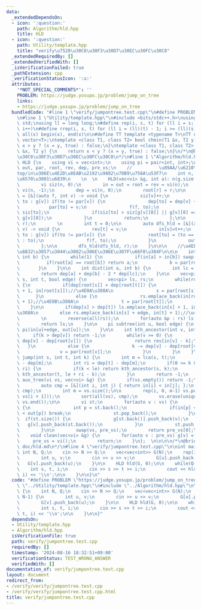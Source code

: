 ```yaml
---
data:
  _extendedDependsOn:
  - icon: ':question:'
    path: Algorithm/hld.hpp
    title: HLD
  - icon: ':question:'
    path: Utility/template.hpp
    title: "verify\u7528\u30C6\u30F3\u30D7\u30EC\u30FC\u30C8"
  _extendedRequiredBy: []
  _extendedVerifiedWith: []
  _isVerificationFailed: true
  _pathExtension: cpp
  _verificationStatusIcon: ':x:'
  attributes:
    '*NOT_SPECIAL_COMMENTS*': ''
    PROBLEM: https://judge.yosupo.jp/problem/jump_on_tree
    links:
    - https://judge.yosupo.jp/problem/jump_on_tree
  bundledCode: "#line 1 \"verify/jumpontree.test.cpp\"\n#define PROBLEM \"https://judge.yosupo.jp/problem/jump_on_tree\"\
    \n#line 1 \"Utility/template.hpp\"\n#include <bits/stdc++.h>\nusing namespace\
    \ std;\nusing ll = long long;\n#define rep(i, s, t) for (ll i = s; i < (ll)(t);\
    \ i++)\n#define rrep(i, s, t) for (ll i = (ll)(t) - 1; i >= (ll)(s); i--)\n#define\
    \ all(x) begin(x), end(x)\n\n#define TT template <typename T>\nTT using vec =\
    \ vector<T>;\ntemplate <class T1, class T2> bool chmin(T1 &x, T2 y) {\n    return\
    \ x > y ? (x = y, true) : false;\n}\ntemplate <class T1, class T2> bool chmax(T1\
    \ &x, T2 y) {\n    return x < y ? (x = y, true) : false;\n}\n/*\n@brief verify\u7528\
    \u30C6\u30F3\u30D7\u30EC\u30FC\u30C8\n*/\n#line 1 \"Algorithm/hld.hpp\"\nstruct\
    \ HLD {\n    using vi = vec<int>;\n    using pi = pair<int, int>;\n    vi in,\
    \ out, par, root, rev, dep, pre_vs;\n    //          \u89AA/\u6210\u5206\u306E\
    top/in\u306E\u4E2D\u8EAB\u2192\u9802\u70B9\u756A\u53F7\n    int n, r;//\u9802\u70B9\
    \u6570\u3001\u6839\n    \n  \n    HLD(vec<vi> &g, int a): n(g.size()), r(a) {\n\
    \        vi siz(n, 0);\n        in = out = root = rev = vi(n);\n        par =\
    \ vi(n, -1);\n        dep = vi(n, 0);\n        root[r] = r;\n\n        auto dfs_siz\
    \ = [&](auto f, int v) -> void {\n            siz[v]++;\n            for(int&\
    \ to : g[v]) if(to != par[v]) {\n                dep[to] = dep[v] + 1;\n     \
    \           par[to] = v;\n                f(f, to);\n                siz[v] +=\
    \ siz[to];\n                if(siz[to] > siz[g[v][0]] || g[v][0] == par[v]) swap(to,\
    \ g[v][0]);\n            }\n            return;\n        };\n\n        dfs_siz(dfs_siz,\
    \ r);\n        \n        int t = 0;\n\n        auto dfs_hld = [&](auto f, int\
    \ v) -> void {\n            rev[t] = v;\n            in[v]=t++;\n            for(int\
    \ to : g[v]) if(to != par[v]) {\n                root[to] = (to == g[v][0] ? root[v]\
    \ : to);\n                f(f, to);\n            }\n            out[v] = t;\n\
    \        };\n\n        dfs_hld(dfs_hld, r);\n    }\n\n\n    //\u4EE5\u4E0B\u3001\
    \u6B32\u3057\u3044\u3082\u306E\u306E\u307F\u66F8\u304F\n\n\n    int lca(int a,\
    \ int b) {\n        while(1) {\n            if(in[a] > in[b]) swap(a, b);\n  \
    \          if(root[a] == root[b]) return a;\n            b = par[root[b]];\n \
    \       }\n    }\n\n    int dist(int a, int b) {\n        int lc = lca(a, b);\n\
    \        return dep[a] + dep[b] - 2 * dep[lc];\n    }\n\n    vec<pi> path(int\
    \ s, int t, bool edge) {\n        vec<pi> ls, rs;\n        while(root[s] != root[t])\
    \ {\n            if(dep[root[s]] > dep[root[t]]) {\n                ls.emplace_back(in[s]\
    \ + 1, in[root[s]]);//\u4E0A\u308A\n                s = par[root[s]];\n      \
    \      }\n            else {\n                rs.emplace_back(in[root[t]], in[t]\
    \ + 1);//\u4E0B\u308A\n                t = par[root[t]];\n            }\n    \
    \    }\n\n        if(dep[s] > dep[t]) ls.emplace_back(in[s] + 1, in[t] + edge);//\u4E0A\
    \u308A\n        else rs.emplace_back(in[s] + edge, in[t] + 1);//\u4E0B\u308A\n\
    \        \n        reverse(all(rs));\n        for(auto &p : rs) ls.push_back(p);\n\
    \        return ls;\n    }\n\n    pi subtree(int u, bool edge) {\n        return\
    \ pi(in[u]+edge, out[u]);\n    }\n\n    int kth_ancestor(int v, int k) {\n   \
    \     if(k > dep[v]) return -1;\n        while(v >= 0) {\n            if(k <=\
    \ dep[v] - dep[root[v]]) {\n                return rev[in[v] - k];\n         \
    \   }\n            else {\n                k -= dep[v] - dep[root[v]] + 1;\n \
    \               v = par[root[v]];\n            }\n        }\n    }\n\n    int\
    \ jump(int s, int t, int k) {\n        int m = lca(s, t);\n        int le = dep[s]\
    \ - dep[m];\n        int ri = dep[t] - dep[m];\n        if(0 <= k && k <= le +\
    \ ri) {\n            if(k < le) return kth_ancestor(s, k);\n            else return\
    \ kth_ancestor(t, le + ri - k);\n        }\n        return -1;\n    }\n\n    int\
    \ aux_tree(vi vs, vec<vi> &g) {\n        if(vs.empty()) return -1;\n        \n\
    \        auto cmp = [&](int i, int j) { return in[i] < in[j]; };\n        sort(all(vs),\
    \ cmp);\n        int m = vs.size();\n\n        rep(i, 0, m-1) vs.push_back(lca(vs[i],\
    \ vs[i + 1]));\n        sort(all(vs), cmp);\n        vs.erase(unique(all(vs)),\
    \ vs.end());\n\n        vi st;\n        for(auto v : vs) {\n            while(st.size())\
    \ {\n                int p = st.back();\n                if(in[p] < in[v] && in[v]\
    \ < out[p]) break;\n                st.pop_back();\n            }\n          \
    \  if(st.size()) {\n                g[st.back()].push_back(v);\n             \
    \   g[v].push_back(st.back());\n            }\n            st.push_back(v);\n\
    \        }\n\n        swap(vs, pre_vs);\n        return pre_vs[0];\n    }\n\n\
    \    void clean(vec<vi> &g) {\n        for(auto v : pre_vs) g[v] = vi();\n   \
    \     pre_vs = vi();\n        return;\n    }\n};  \n\n\n\n/*\n@brief HLD\n@docs\
    \ doc/hld.md\n*/\n#line 4 \"verify/jumpontree.test.cpp\"\n\nint main() {\n   \
    \ int N, Q;\n    cin >> N >> Q;\n    vec<vec<int>> G(N);\n    rep(i, 0, N-1) {\n\
    \        int u, v;\n        cin >> u >> v;\n        G[u].push_back(v);\n     \
    \   G[v].push_back(u);\n    }\n\n    HLD hld(G, 0);\n\n    while(Q--) {\n    \
    \    int s, t, i;\n        cin >> s >> t >> i;\n        cout << hld.jump(s, t,\
    \ i) << '\\n';\n\n    }\n\n}\n"
  code: "#define PROBLEM \"https://judge.yosupo.jp/problem/jump_on_tree\"\n#include\
    \ \"../Utility/template.hpp\"\n#include \"../Algorithm/hld.hpp\"\n\nint main()\
    \ {\n    int N, Q;\n    cin >> N >> Q;\n    vec<vec<int>> G(N);\n    rep(i, 0,\
    \ N-1) {\n        int u, v;\n        cin >> u >> v;\n        G[u].push_back(v);\n\
    \        G[v].push_back(u);\n    }\n\n    HLD hld(G, 0);\n\n    while(Q--) {\n\
    \        int s, t, i;\n        cin >> s >> t >> i;\n        cout << hld.jump(s,\
    \ t, i) << '\\n';\n\n    }\n\n}"
  dependsOn:
  - Utility/template.hpp
  - Algorithm/hld.hpp
  isVerificationFile: true
  path: verify/jumpontree.test.cpp
  requiredBy: []
  timestamp: '2024-08-16 18:32:51+09:00'
  verificationStatus: TEST_WRONG_ANSWER
  verifiedWith: []
documentation_of: verify/jumpontree.test.cpp
layout: document
redirect_from:
- /verify/verify/jumpontree.test.cpp
- /verify/verify/jumpontree.test.cpp.html
title: verify/jumpontree.test.cpp
---
```

